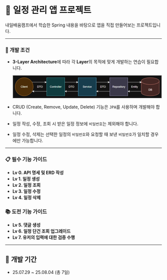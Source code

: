 # 📅 일정 관리 앱 프로젝트
내일배움캠프에서 학습한 Spring 내용을 바탕으로 앱을 직접 만들어보는 프로젝트입니다.

- - -

### 📌 개발 조건

- **3-Layer Architecture**에 따라 각 **Layer**의 목적에 맞게 개발하는 연습이 필요합니다.

  ![img](.github/assets/3-Layer-Architecture.png)

- CRUD (Create, Remove, Update, Delete) 기능은 `JPA`를 사용하며 개발해야 합니다.
- 일정 작성, 수정, 조회 시 받은 일정 정보에 `비밀번호`는 제외해야 합니다.
- 일정 수정, 삭제는 선택한 일정의 `비밀번호`와 요청할 때 보낸 `비밀번호`가 일치할 경우에만 가능합니다.

- - -

### 📋 필수 기능 가이드

- **Lv 0. API 명세 및 ERD 작성**
- **Lv 1. 일정 생성**
- **Lv 2. 일정 조회**
- **Lv 3. 일정 수정**
- **Lv 4. 일정 삭제**

### 📚 도전 기능 가이드

- **Lv 5. 댓글 생성**
- **Lv 6. 일정 단건 조회 업그레이드**
- **Lv 7. 유저의 입력에 대한 검증 수행**

- - -

## 📅 개발 기간

-  25.07.29 ~ 25.08.04 (총 7일)